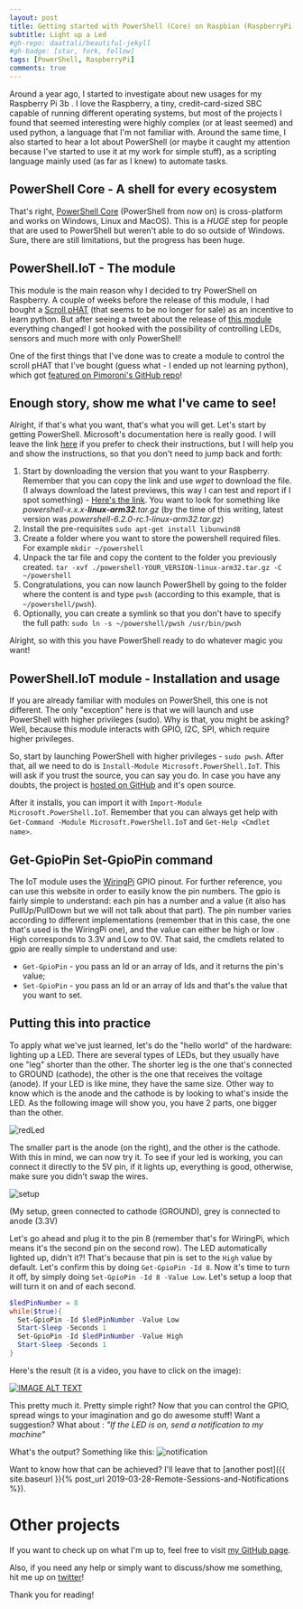 ```yaml
---
layout: post
title: Getting started with PowerShell (Core) on Raspbian (RaspberryPi)
subtitle: Light up a Led
#gh-repo: daattali/beautiful-jekyll
#gh-badge: [star, fork, follow]
tags: [PowerShell, RaspberryPi]
comments: true
---
```


Around a year ago, I started to investigate about new usages for my Raspberry Pi 3b . I love the Raspberry, a tiny, credit-card-sized SBC capable of running different operating systems, but most of the projects I found that seemed interesting were highly complex (or at least seemed) and used python, a language that I'm not familiar with. Around the same time, I also started to hear a lot about PowerShell (or maybe it caught my attention because I've started to use it at my work for simple stuff), as a scripting language mainly used (as far as I knew) to automate tasks.

## PowerShell Core - A shell for every ecosystem

That's right, [PowerShell Core](https://github.com/PowerShell/PowerShell) (PowerShell from now on) is cross-platform and works on Windows, Linux and MacOS). This is a _HUGE_ step for people that are used to PowerShell but weren't able to do so outside of Windows. Sure, there are still limitations, but the progress has been huge.

## PowerShell.IoT - The module

This module is the main reason why I decided to try PowerShell on Raspberry. A couple of weeks before the release of this module, I had bought a [Scroll pHAT](https://github.com/pimoroni/scroll-phat) (that seems to be no longer for sale) as an incentive to learn python. But after seeing a tweet about the release of [this module](https://github.com/PowerShell/PowerShell-IoT) everything changed! I got hooked with the possibility of controlling LEDs, sensors and much more with only PowerShell!

One of the first things that I've done was to create a module to control the scroll pHAT that I've bought (guess what - I ended up not learning python), which got [featured on Pimoroni's GitHub repo](https://github.com/pimoroni/scroll-phat#alternative-libraries)!

## Enough story, show me what I've came to see!

Alright, if that's what you want, that's what you will get. Let's start by getting PowerShell. Microsoft's documentation here is really good. I will leave the link [here](https://docs.microsoft.com/en-gb/powershell/scripting/install/installing-powershell-core-on-linux?view=powershell-6#raspbian) if you prefer to check their instructions, but I will help you and show the instructions, so that you don't need to jump back and forth:

1. Start by downloading the version that you want to your Raspberry. Remember that you can copy the link and use _wget_ to download the file. (I always download the latest previews, this way I can test and report if I spot something) - [Here's the link](https://github.com/PowerShell/PowerShell/releases). You want to look for something like _powershell-x.x.x-**linux-arm32**.tar.gz_ (by the time of this writing, latest version was _powershell-6.2.0-rc.1-linux-arm32.tar.gz_)
2. Install the pre-requisites `sudo apt-get install libunwind8`
3. Create a folder where you want to store the powershell required files. For example  `mkdir ~/powershell`
4. Unpack the tar file and copy the content to the folder you previously created. `tar -xvf ./powershell-YOUR_VERSION-linux-arm32.tar.gz -C ~/powershell`
5. Congratulations, you can now launch PowerShell by going to the folder where the content is and type `pwsh` (according to this example, that is ​`~/powershell/pwsh`).
6. Optionally, you can create a symlink so that you don't have to specify the full path: `sudo ln -s ~/powershell/pwsh /usr/bin/pwsh`

Alright, so with this you have PowerShell ready to do whatever magic you want!

## PowerShell.IoT module - Installation and usage

If you are already familiar with modules on PowerShell, this one is not different. The only "exception" here is that we will launch and use PowerShell with higher privileges (sudo). Why is that, you might be asking? Well, because this module interacts with GPIO, I2C, SPI, which require higher privileges.

So, start by launching PowerShell with higher privileges - `sudo pwsh`. After that, all we need to do is `Install-Module Microsoft.PowerShell.IoT`. This will ask if you trust the source, you can say you do. In case you have any doubts, the project is [hosted on GitHub](https://github.com/PowerShell/PowerShell-IoT) and it's open source.

After it installs, you can import it with `Import-Module Microsoft.PowerShell.IoT`. Remember that you can always get help with `Get-Command -Module Microsoft.PowerShell.IoT` and `Get-Help <Cmdlet name>`.

## Get-GpioPin Set-GpioPin command

The IoT module uses the [WiringPi](http://wiringpi.com/) GPIO pinout. For further reference, you can use this website in order to easily know the pin numbers.
The gpio is fairly simple to understand: each pin has a number and a value (it also has PullUp/PullDown but we will not talk about that part). The pin number varies according to different implementations (remember that in this case, the one that's used is the WiringPi one), and the value can either be high or low . High corresponds to 3.3V and Low to 0V. That said, the cmdlets related to gpio are really simple to understand and use:

* `Get-GpioPin` - you pass an Id or an array of Ids, and it returns the pin's value;
* `Set-GpioPin` - you pass an Id or an array of Ids and that's the value that you want to set.

## Putting this into practice

To apply what we've just learned, let's do the "hello world" of the hardware: lighting up a LED. There are several types of LEDs, but they usually have one "leg" shorter than the other. The shorter leg is the one that's connected to GROUND (cathode), the other is the one that receives the voltage (anode). If your LED is like mine, they have the same size. Other way to know which is the anode and the cathode is by looking to what's inside the LED. As the following image will show you, you have 2 parts, one bigger than the other.

![redLed](/img/Getting_started_with_PowerShell_Raspberry/red_led.png)

The smaller part is the anode (on the right), and the other is the cathode. With this in mind, we can now try it. To see if your led is working, you can connect it directly to the 5V pin, if it lights up, everything is good, otherwise, make sure you didn't swap the wires.

![setup](/img/Getting_started_with_PowerShell_Raspberry/raspberry_setup.jpg)

(My setup, green  connected to cathode (GROUND), grey is connected to anode (3.3V)

Let's go ahead and plug it to the pin 8 (remember that's for WiringPi, which means it's the second pin on the second row). The LED automatically lighted up, didn't it?! That's because that pin is set to the `High` value by default. Let's confirm this by doing `Get-GpioPin -Id 8`. Now it's time to turn it off, by simply doing `Set-GpioPin -Id 8 -Value Low`. Let's setup a loop that will turn it on and of each second.

```PowerShell
$ledPinNumber = 8
while($true){
  Set-GpioPin -Id $ledPinNumber -Value Low
  Start-Sleep -Seconds 1
  Set-GpioPin -Id $ledPinNumber -Value High
  Start-Sleep -Seconds 1
}
```

Here's the result (it is a video, you have to click on the image):

[![IMAGE ALT TEXT](http://img.youtube.com/vi/dKmIJSE6Zko/0.jpg)](http://www.youtube.com/watch?v=dKmIJSE6Zko "Demo - Using PowerShell to control a Led")


This pretty much it. Pretty simple right? Now that you can control the GPIO, spread wings to your imagination and go do awesome stuff! Want a suggestion? What about : _"If the LED is on, send a notification to my machine"_

What's the output? Something like this:
![notification](/img/Getting_started_with_PowerShell_Raspberry/notification.png)

Want to know how that can be achieved? I'll leave that to [another post]({{ site.baseurl }}{% post_url 2019-03-28-Remote-Sessions-and-Notifications %}).

# Other projects

If you want to check up on what I'm up to, feel free to visit [my GitHub page](https://github.com/DanielSSilva).

Also, if you need any help or simply want to discuss/show me something, hit me up on [twitter](https://twitter.com/DanielSilv9)!

Thank you for reading!